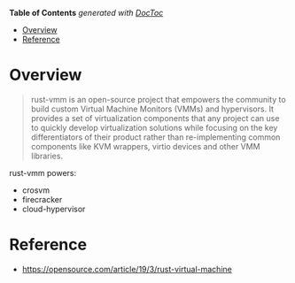 <!-- START doctoc generated TOC please keep comment here to allow auto update -->
<!-- DON'T EDIT THIS SECTION, INSTEAD RE-RUN doctoc TO UPDATE -->
**Table of Contents**  *generated with [DocToc](https://github.com/thlorenz/doctoc)*

- [Overview](#overview)
- [Reference](#reference)

<!-- END doctoc generated TOC please keep comment here to allow auto update -->

# Overview

> rust-vmm is an open-source project that empowers the community to build custom Virtual Machine
> Monitors (VMMs) and hypervisors. It provides a set of virtualization components that any project
> can use to quickly develop virtualization solutions while focusing on the key differentiators of
> their product rather than re-implementing common components like KVM wrappers, virtio devices and
> other VMM libraries.

rust-vmm powers:
- crosvm
- firecracker
- cloud-hypervisor

# Reference

- https://opensource.com/article/19/3/rust-virtual-machine
